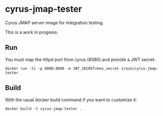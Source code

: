 # cyrus-jmap-tester

Cyrus JMAP server image for integration testing.

This is a work in progress.

## Run

You must map the httpd port from cyrus (8080) and provide a JWT secret:

```shell
docker run -ti -p 8080:8080 -e JWT_SECRET=hex_secret iroco/cyrus-jmap-tester
```

## Build

With the usual docker build command if you want to customize it:

```shell
docker build -t cyrus-jmap-tester .
```
